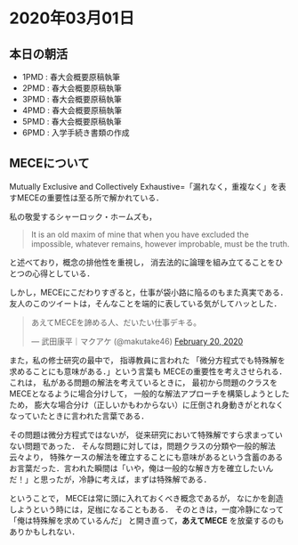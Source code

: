 # 2020年03月01日

## 本日の朝活

 * 1PMD : 春大会概要原稿執筆 
 * 2PMD : 春大会概要原稿執筆
 * 3PMD : 春大会概要原稿執筆
 * 4PMD : 春大会概要原稿執筆
 * 5PMD : 春大会概要原稿執筆
 * 6PMD : 入学手続き書類の作成

## MECEについて

Mutually Exclusive and Collectively Exhaustive=「漏れなく，重複なく」を表すMECEの重要性は至る所で解かれている．


私の敬愛するシャーロック・ホームズも，

>It is an old maxim of mine that when you have excluded the impossible, whatever remains, however improbable, must be the truth.

と述べており，概念の排他性を重視し，
消去法的に論理を組み立てることをひとつの心得としている．


しかし，MECEにこだわりすぎると，仕事が袋小路に陥るのもまた真実である．
友人のこのツイートは，そんなことを端的に表している気がしてハッとした．


<blockquote class="twitter-tweet"><p lang="ja" dir="ltr">あえてMECEを諦める人、だいたい仕事デキる。</p>&mdash; 武田康平｜マクアケ (@makutake46) <a href="https://twitter.com/makutake46/status/1230318396455047168?ref_src=twsrc%5Etfw">February 20, 2020</a></blockquote> <script async src="https://platform.twitter.com/widgets.js" charset="utf-8"></script>


また，私の修士研究の最中で，
指導教員に言われた
「微分方程式でも特殊解を求めることにも意味がある．」という言葉も
MECEの重要性を考えさせられる．
これは，
私がある問題の解法を考えているときに，
最初から問題のクラスをMECEとなるように場合分けして，
一般的な解法アプローチを構築しようとしたため，
膨大な場合分け（正しいかもわからない）に圧倒され身動きがとれなく
なっていたときに言われた言葉である．


その問題は微分方程式ではないが，
従来研究において特殊解ですら求まっていない問題であった．
そんな問題に対しては，問題クラスの分類や一般的解法云々より，
特殊ケースの解法を確立することにも意味があるという含蓄のあるお言葉だった．言われた瞬間は「いや，俺は一般的な解き方を確立したいんだ！」と思ったが，冷静に考えば，まずは特殊解である．


ということで，
MECEは常に頭に入れておくべき概念であるが，
なにかを創造しようという時には，足枷になることもある．
そのときは，一度冷静になって「俺は特殊解を求めているんだ」
と開き直って，**あえてMECE** を放棄するのもありかもしれない．

